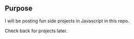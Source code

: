 ## Purpose

I will be posting fun side projects in Javascript in this repo.

Check back for projects later.
